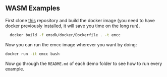 ## WASM Examples

First clone [this](https://github.com/emscripten-core/emsdk) repository and build the docker image (you need to have docker previously installed, it will save you time on the long run).

```bash
  docker build -f emsdk/docker/Dockerfile . -t emcc
```

Now you can run the emcc image wherever you want by doing:

```bash
docker run -it emcc bash 
```

Now go through the `README.md` of each demo folder to see how to run every example.